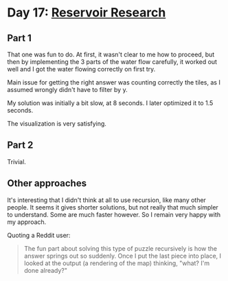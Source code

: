 # Day 17: [Reservoir Research](https://adventofcode.com/2018/day/17)

## Part 1

That one was fun to do. At first, it wasn't clear to me how to proceed, but then by implementing the 3 parts of the water flow carefully, it worked out well and I got the water flowing correctly on first try.

Main issue for getting the right answer was counting correctly the tiles, as I assumed wrongly didn't have to filter by y.

My solution was initially a bit slow, at 8 seconds. I later optimized it to 1.5 seconds.

The visualization is very satisfying.

## Part 2

Trivial.

## Other approaches

It's interesting that I didn't think at all to use recursion, like many other people. It seems it gives shorter solutions, but not really that much simpler to understand. Some are much faster however. So I remain very happy with my approach.

Quoting a Reddit user:

> The fun part about solving this type of puzzle recursively is how the answer springs out so suddenly. Once I put the last piece into place, I looked at the output (a rendering of the map) thinking, "what? I'm done already?"

